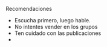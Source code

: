 Recomendaciones
- Escucha primero, luego hable.
- No intentes vender en los grupos
- Ten cuidado con las publicaciones
- 